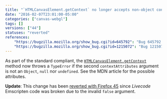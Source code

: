 ```yaml
---
title: "`HTMLCanvasElement.getContext` no longer accepts non-object context attributes"
date: "2016-02-07T23:01:00-05:00"
categories: ["canvas-webgl"]
tags: []
versions: ["44"]
statuses: "reverted"
references:
    "https://bugzilla.mozilla.org/show_bug.cgi?id=645792": "Bug 645792 - Implement correct behavior for getContext() failures"
    "https://bugzilla.mozilla.org/show_bug.cgi?id=1215072": "Bug 1215072 - Assertion failure: !JS_IsExceptionPending(cx), at ./HTMLCanvasElementBinding.cpp:231"
---
```

As part of the standard compliant, the [`HTMLCanvasElement.getContext`](https://developer.mozilla.org/en-US/docs/Web/API/HTMLCanvasElement/getContext) method now throws a `TypeError` if the second `contextAttributes` argument is not an `Object`, `null` nor `undefined`. See the MDN article for the possible attributes.

**Update**: This change has been [reverted with Firefox 45](https://bugzilla.mozilla.org/show_bug.cgi?id=1244480) since *Livecode* Emscripten code was broken due to the invalid `false` argument.
